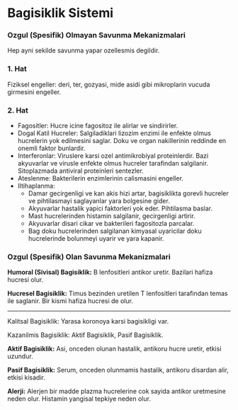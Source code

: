 # Bagisiklik Sistemi

### Ozgul (Spesifik) Olmayan Savunma Mekanizmalari

Hep ayni sekilde savunma yapar ozellesmis degildir.

### 1. Hat

Fiziksel engeller: deri, ter, gozyasi, mide asidi gibi mikroplarin vucuda girmesini engeller. 

### 2. Hat

- Fagositler: Hucre icine fagositoz ile alirlar ve sindirirler.
- Dogal Katil Hucreler: Salgiladiklari lizozim enzimi ile enfekte olmus hucrelerin yok edilmesini saglar. Doku ve organ nakillerinin reddinde en onemli faktor bunlardir.
- Interferonlar: Viruslere karsi ozel antimikrobiyal proteinlerdir. Bazi akyuvarlar ve virusle enfekte olmus hucreler tarafindan salgilanir. Sitoplazmada antiviral proteinleri sentezler.
- Ateslenme: Bakterilerin enzimlerinin calismasini engeller.
- Iltihaplanma:
    - Damar gecirgenligi ve kan akis hizi artar, bagisiklikta gorevli hucreler ve pihtilasmayi saglayanlar yara bolgesine gider.
    - Akyuvarlar hastalik yapici faktorleri yok eder. Pihtilasma baslar.
    - Mast hucrelerinden histamin salgilanir, gecirgenligi artirir.
    - Akyuvarlar disari cikar ve bakterileri fagositozla parcalar.
    - Bag doku hucrelerinden salgilanan kimyasal uyaricilar doku hucrelerinde bolunmeyi uyarir ve yara kapanir.

### Ozgul (Spesifik) Olan Savunma Mekanizmalari

**Humoral (Sivisal) Bagisiklik:** B lenfositleri antikor uretir. Bazilari hafiza hucresi olur.

**Hucresel Bagisiklik:** Timus bezinden uretilen T lenfositleri tarafindan temas ile saglanir. Bir kismi hafiza hucresi de olur.

---

Kalitsal Bagisiklik: Yarasa koronoya karsi bagisikligi var.

Kazanilmis Bagisiklik: Aktif Bagisiklik, Pasif Bagisiklik.

**Aktif Bagisiklik:** Asi, onceden olunan hastalik, antikoru hucre uretir, etkisi uzundur. 

**Pasif Bagisiklik:** Serum, onceden olunmamis hastalik, antikoru disardan alir, etkisi kisadir.

**Alerji:** Alerjen bir madde plazma hucrelerine cok sayida antikor uretmesine neden olur. Histamin yangisal tepkiye neden olur.